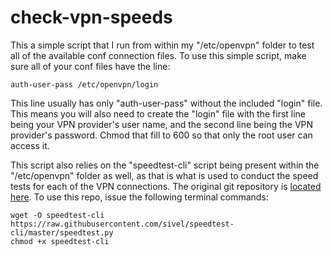 # check-vpn-speeds

This a simple script that I run from within my "/etc/openvpn" folder to test all of the available conf connection files. To use this simple script, make sure all of your conf files have the line:

```
auth-user-pass /etc/openvpn/login
```

This line usually has only "auth-user-pass" without the included "login" file. This means you will also need to create the "login" file with the first line being your VPN provider's user name, and the second line being the VPN provider's password. Chmod that fill to 600 so that only the root user can access it.

This script also relies on the "speedtest-cli" script being present within the "/etc/openvpn" folder as well, as that is what is used to conduct the speed tests for each of the VPN connections. The original git repository is [located here](https://github.com/sivel/speedtest-cli). To use this repo, issue the following terminal commands:

```
wget -O speedtest-cli https://raw.githubusercontent.com/sivel/speedtest-cli/master/speedtest.py
chmod +x speedtest-cli
```
